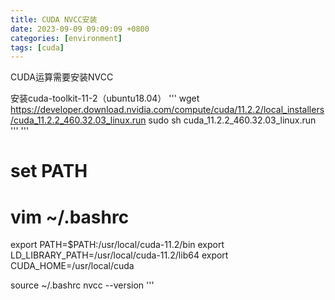 ```yaml
---
title: CUDA NVCC安装
date: 2023-09-09 09:09:09 +0800
categories: [environment]
tags: [cuda]
---
```


CUDA运算需要安装NVCC

安装cuda-toolkit-11-2（ubuntu18.04）
'''
wget https://developer.download.nvidia.com/compute/cuda/11.2.2/local_installers/cuda_11.2.2_460.32.03_linux.run
sudo sh cuda_11.2.2_460.32.03_linux.run
'''
'''
# set PATH
# vim ~/.bashrc
export PATH=$PATH:/usr/local/cuda-11.2/bin
export LD_LIBRARY_PATH=/usr/local/cuda-11.2/lib64
export CUDA_HOME=/usr/local/cuda

source ~/.bashrc
nvcc --version
'''
